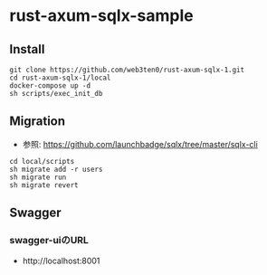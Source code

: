 # rust-axum-sqlx-sample

## Install

```shell
git clone https://github.com/web3ten0/rust-axum-sqlx-1.git
cd rust-axum-sqlx-1/local
docker-compose up -d
sh scripts/exec_init_db
```

## Migration

- 参照: https://github.com/launchbadge/sqlx/tree/master/sqlx-cli

```shell
cd local/scripts
sh migrate add -r users
sh migrate run
sh migrate revert
```

## Swagger
### swagger-uiのURL
- http://localhost:8001

